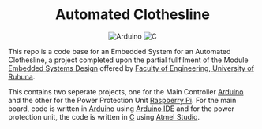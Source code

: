 <div align="center">

# Automated Clothesline

![Arduino](https://img.icons8.com/fluency/48/null/arduino.png)
![C](https://img.icons8.com/color/48/null/c-programming.png)

</div>
<p>

 This repo is a code base for an Embedded System for an Automated Clothesline, a project completed upon the partial fullfilment of the Module [Embedded Systems Design](http://lms.eng.ruh.ac.lk/course/view.php?id=774) offered by [Faculty of Engineering, University of Ruhuna](http://www.eng.ruh.ac.lk/).

</p>
<div>
<p>

This contains two seperate projects, one for the Main Controller [Arduino](https://www.arduino.cc/) and the other for the Power Protection Unit [Raspberry Pi](https://www.raspberrypi.org/). For the main board, code is written in [Arduino](https://www.arduino.cc/reference/en/) using [Arduino IDE](https://docs.arduino.cc/software/ide-v1/tutorials/Windows) and for the power protection unit, the code is written in [C](https://www.python.org/) using [Atmel Studio](https://www.microchip.com/en-us/tools-resources/develop/microchip-studio).

</p>
</div>